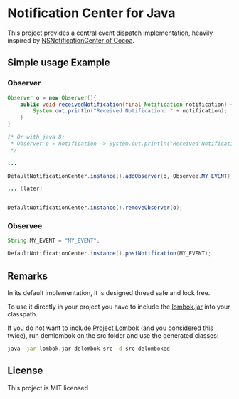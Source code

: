 # Notification Center for Java

This project provides a central event dispatch implementation, heavily inspired by [NSNotificationCenter of Cocoa](https://developer.apple.com/library/mac/documentation/Cocoa/Reference/Foundation/Classes/NSNotificationCenter_Class/).

## Simple usage Example

### Observer

```java
Observer o = new Observer(){
	public void receivedNotification(final Notification notification) {
		System.out.println("Received Notification: " + notification);
	}
}

/* Or with java 8:
 * Observer o = notification -> System.out.println("Received Notification: " + notification);
 */

...

DefaultNotificationCenter.instance().addObserver(o, Observee.MY_EVENT);

... (later)


DefaultNotificationCenter.instance().removeObserver(o);
```

### Observee

```java
String MY_EVENT = "MY_EVENT";

DefaultNotificationCenter.instance().postNotification(MY_EVENT);
```

## Remarks

In its default implementation, it is designed thread safe and lock free.

To use it directly in your project you have to include the [lombok.jar](https://projectlombok.org/download.html) into your classpath.

If you do not want to include [Project Lombok](https://projectlombok.org/) (and you considered this twice), run demlombok on the src folder and use the generated classes:

```bash
java -jar lombok.jar delombok src -d src-delomboked
```

## License

This project is MIT licensed